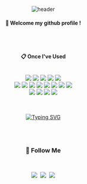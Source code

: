 <div align="center"> 

![header](https://capsule-render.vercel.app/api?type=rounded&color=gradient&height=300&section=footer&text=Welcome%20profile&fontSize=90)
   
####  :wave: Welcome my github profile !

  
 <br/>
 <br/>
   
####  :clipboard: Once I've Used 
  
 <br/>
  
<img src="https://img.shields.io/badge/JAVA-007396?style=for-the-badge&logo=Java&logoColor=white">
<img src="https://img.shields.io/badge/JavaScript-F7DF1E?style=for-the-badge&logo=JavaScript&logoColor=white">
<img src="https://img.shields.io/badge/Spring-6DB33F?style=for-the-badge&logo=Spring&logoColor=white">
<img src="https://img.shields.io/badge/HTML5-E34F26?style=for-the-badge&logo=HTML5&logoColor=white">
<img src="https://img.shields.io/badge/CSS3-1572B6?style=for-the-badge&logo=CSS3&logoColor=white"> <br>
<img src="https://img.shields.io/badge/jQuery-0769AD?style=for-the-badge&logo=jQuery&logoColor=white">
<img src="https://img.shields.io/badge/SQLite-003B57?style=for-the-badge&logo=SQLite&logoColor=black">
<img src="https://img.shields.io/badge/Vue.js-4FC08D?style=for-the-badge&logo=Vue.js&logoColor=black">
<img src="https://img.shields.io/badge/React-61DAFB?style=for-the-badge&logo=React&logoColor=black">
<img src="https://img.shields.io/badge/MySQL-4479A1?style=for-the-badge&logo=MySQL&logoColor=white">
<img src="https://img.shields.io/badge/Eclipse-2C2255?style=for-the-badge&logo=Eclipse%20IDE&logoColor=white">
<img src="https://img.shields.io/badge/github-181717?style=for-the-badge&logo=github&logoColor=white">
<img src="https://img.shields.io/badge/VSCode-007ACC?style=for-the-badge&logo=VisualStudioCode&logoColor=white"> <br>
<img src="https://img.shields.io/badge/IntelliJ IDEA-000000?style=for-the-badge&logo=IntelliJ IDEA&logoColor=white">
<img src="https://img.shields.io/badge/Android Studio-3DDC84?style=for-the-badge&logo=Android Studio&logoColor=white">
<img src="https://img.shields.io/badge/Flutter-02569B?style=for-the-badge&logo=Flutter&logoColor=white">
<img src="https://img.shields.io/badge/Python-3776AB?style=for-the-badge&logo=Python&logoColor=white">

<br>
<br>
<br>

[![Typing SVG](https://readme-typing-svg.demolab.com?font=Fira+Code&pause=2000&color=F8BBD0&width=435&lines=Welcome+to+my+profile;Korean+App+Developer)](https://git.io/typing-svg)

<br> 
<br> 
   
  <h3 align="center">🌈 Follow Me </h3>
  <br> 
<p align="center">
  <a href="https://ggkkss.tistory.com/"><img src="https://img.shields.io/badge/Tistory-000000?style=flat&logo=Tistory&logoColor=white&link=https://ggkkss.tistory.com/"/></a>&nbsp
  <a href="https://twitter.com/home"><img src="https://img.shields.io/badge/twitter-1DA1F2?style=flat&logo=twitter&logoColor=white&link=https://twitter.com/home"/></a>&nbsp
  <a href="mailto:gksquf73677@gmail.com"><img src="https://img.shields.io/badge/Gmail-d14836?style=flat-square&logo=Gmail&logoColor=white&link=gksquf73677@gmail.com"/></a>
</p>  


</div>
